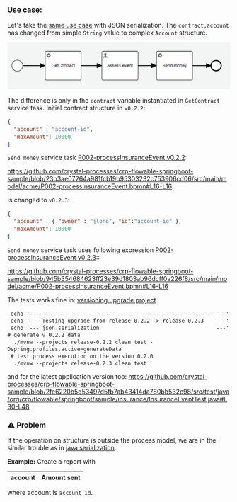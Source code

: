 ### Use case:

Let's take the [same use case](01_serializable.md) with JSON serialization. The `contract.account` has changed from simple `String` value to complex `Account`
structure.

![insurance event process](../images/insuranceEventProcess.png)

The difference is only in the `contract` variable instantiated in `GetContract` service task.
Initial contract structure in `v0.2.2`:
```json
{
  "account" : "account-id",
  "maxAmount": 10000
}
```
`Send money` service task [P002-processInsuranceEvent v0.2.2](https://github.com/crystal-processes/crp-flowable-springboot-sample/blob/23b3ae07264a981fcb19b95303232c753906cd06/src/main/model/acme/P002-processInsuranceEvent.bpmn#L16):

https://github.com/crystal-processes/crp-flowable-springboot-sample/blob/23b3ae07264a981fcb19b95303232c753906cd06/src/main/model/acme/P002-processInsuranceEvent.bpmn#L16-L16

Is changed to `v0.2.3`:
```json
{
  "account" : { "owner" : "jlong", "id":"account-id" },
  "maxAmount": 10000
}
```
`Send money` service task uses following expression [P002-processInsuranceEvent v0.2.3](https://github.com/crystal-processes/crp-flowable-springboot-sample/blob/945b354684623ff23e39d1803ab96dcff0a226f8/src/main/model/acme/P002-processInsuranceEvent.bpmn#L16)::

https://github.com/crystal-processes/crp-flowable-springboot-sample/blob/945b354684623ff23e39d1803ab96dcff0a226f8/src/main/model/acme/P002-processInsuranceEvent.bpmn#L16-L16

The tests works fine in:
[versioning upgrade project](https://github.com/crystal-processes/crp-sample-upgrade-test)
```shell
 echo '--------------------------------------------------------------'
 echo '--- Testing upgrade from release-0.2.2 -> release-0.2.3    ---'
 echo '--- json serialization                                     ---'
# generate v 0.2.2 data
  ./mvnw --projects release-0.2.2 clean test -Dspring.profiles.active=generateData
 # test process execution on the version 0.2.0
  ./mvnw --projects release-0.2.3 clean test
```

and for the latest application version too:
https://github.com/crystal-processes/crp-flowable-springboot-sample/blob/2fe6220b5d53497d5fb7ab43414da780bb532e98/src/test/java/org/crp/flowable/springboot/sample/insurance/InsuranceEventTest.java#L30-L48

### :warning: Problem
If the operation on structure is outside the process model, we are in the similar trouble as in 
[java serialization](01_serializable.md#warning-problem).

**Example:**
Create a report with

| account | Amount sent |
|---------|-------------|

where account is `account id`.
